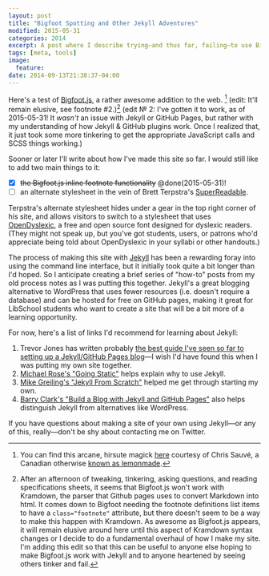 ```yaml
---
layout: post
title: "Bigfoot Spotting and Other Jekyll Adventures"
modified: 2015-05-31
categories: 2014
excerpt: A post where I describe trying—and thus far, failing—to use Bigfoot.js to make footnotes more engaging in a Jekyll/GitHub Pages blog. I'll revisit this soon to give it another try.
tags: [meta, tools]
image:
  feature:
date: 2014-09-13T21:38:37-04:00
---
```


Here's a test of [Bigfoot.js](http://www.bigfootjs.com/), a rather awesome addition to the web. [^bgft] (edit: It'll remain elusive, see footnote #2.)[^bgftfail] (edit &#8470; 2: I've gotten it to work, as of 2015-05-31! It *wasn't* an issue with Jekyll or GitHub Pages, but rather with my understanding of how Jekyll & GitHub plugins work. Once I realized that, it just took some more tinkering to get the appropriate JavaScript calls and SCSS things working.)  

Sooner or later I'll write about how I've made this site so far. I would still like to add two main things to it:

- [x] <del>the Bigfoot.js inline footnote functionality</del> @done(2015-05-31)!
- [ ] an alternate stylesheet in the vein of Brett Terpstra's [SuperReadable](http://brettterpstra.com/).  

Terpstra's alternate stylesheet hides under a gear in the top right corner of his site, and allows visitors to switch to a stylesheet that uses [OpenDyslexic](http://opendyslexic.org/), a free and open source font designed for dyslexic readers. (They might not speak up, but you've got students, users, or patrons who'd appreciate being told about OpenDyslexic in your syllabi or other handouts.)

The process of making this site with [Jekyll](http://jekyllrb.com/) has been a rewarding foray into using the command line interface, but it initially took quite a bit longer than I'd hoped. So I anticipate creating a brief series of "how-to" posts from my old process notes as I was putting this together. Jekyll's a great blogging alternative to WordPress that uses fewer resources (i.e. doesn't require a database) and can be hosted for free on GitHub pages, making it great for LibSchool students who want to create a site that will be a bit more of a learning opportunity.

For now, here's a list of links I'd recommend for learning about Jekyll:  

1. Trevor Jones has written probably [the best guide I've seen so far to setting up a Jekyll/GitHub Pages blog](http://www.trevordjones.com/jekyll)—I wish I'd have found this when I was putting my own site together.  
2. [Michael Rose's "Going Static"](https://mademistakes.com/articles/going-static/) helps explain why to use Jekyll.  
3. [Mike Greiling's "Jekyll From Scratch"](http://pixelcog.com/blog/2013/jekyll-from-scratch-introduction/) helped me get through starting my own.
4. [Barry Clark's "Build a Blog with Jekyll and GitHub Pages"](http://www.smashingmagazine.com/2014/08/01/build-blog-jekyll-github-pages/) also helps distinguish Jekyll from alternatives like WordPress.

If you have questions about making a site of your own using Jekyll—or any of this, really—don't be shy about contacting me on Twitter.

[^bgft]: You can find this arcane, hirsute magick [here](http://www.bigfootjs.com/) courtesy of Chris Sauvé, a Canadian otherwise [known as lemonmade](https://github.com/lemonmade).

[^bgftfail]: After an afternoon of tweaking, tinkering, asking questions, and reading specifications sheets, it seems that Bigfoot.js won't work with Kramdown, the parser that Github pages uses to convert Markdown into html. It comes down to Bigfoot needing the footnote definitions list items to have a `class="footnote"` attribute, but there doesn't seem to be a way to make this happen with Kramdown. As awesome as Bigfoot.js appears, it will remain elusive around here until this aspect of Kramdown syntax changes or I decide to do a fundamental overhaul of how I make my site. I'm adding this edit so that this can be useful to anyone else hoping to make Bigfoot.js work with Jekyll and to anyone heartened by seeing others tinker and fail.
